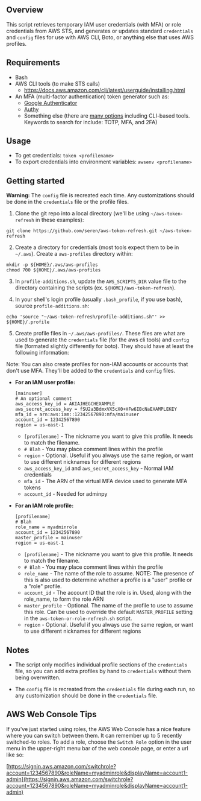 ## Overview

This script retrieves temporary IAM user credentials (with MFA) or role credentials from AWS STS, and generates or updates standard `credentials` and `config` files for use with AWS CLI, Boto, or anything else that uses AWS profiles.


## Requirements

- Bash
- AWS CLI tools (to make STS calls)
  - https://docs.aws.amazon.com/cli/latest/userguide/installing.html
- An MFA (multi-factor authentication) token generator such as:
  - [Google Authenticator](https://www.google.com/search?q=google+authenticator)
  - [Authy](https://authy.com/download/)
  - Something else (there are [many options](https://www.google.com/search?q=2-factor+authentication+download) including CLI-based tools. Keywords to search for include: TOTP, MFA, and 2FA)


## Usage
- To get credentials: `token <profilename>`
- To export credentials into environment variables: `awsenv <profilename>`


## Getting started

**Warning:** The `config` file is recreated each time. Any customizations should be done in the `credentials` file or the profile files.

1. Clone the git repo into a local directory (we'll be using `~/aws-token-refresh` in these examples):

  ~~~
  git clone https://github.com/seren/aws-token-refresh.git ~/aws-token-refresh
  ~~~

2. Create a directory for credentials (most tools expect them to be in `~/.aws`). Create a `aws-profiles` directory within:

  ~~~
  mkdir -p ${HOME}/.aws/aws-profiles
  chmod 700 ${HOME}/.aws/aws-profiles
  ~~~

3. In `profile-additions.sh`, update the `AWS_SCRIPTS_DIR` value file to the directory containing the scripts (ex. `${HOME}/aws-token-refresh`).

4. In your shell's login profile (usually `.bash_profile`, if you use bash), source `profile-additions.sh`:

  ~~~
  echo 'source "~/aws-token-refresh/profile-additions.sh"' >> ${HOME}/.profile
  ~~~

5. Create profile files in `~/.aws/aws-profiles/`. These files are what are used to generate the `credentials` file (for the aws cli tools) and `config` file (formated slightly differently for boto). They should have at least the following information:

  Note: You can also create profiles for non-IAM accounts or accounts that don't use MFA. They'll be added to the `credentials` and `config` files.  

  - **For an IAM user profile:**

    ~~~
    [mainuser]
    # An optional comment
    aws_access_key_id = AKIAJHEGCHEXAMPLE
    aws_secret_access_key = fSU2a3BdmxVX5cX0+HFw6IBcNaEXAMPLEKEY
    mfa_id = arn:aws:iam::12342567890:mfa/mainuser
    account_id = 12342567890
    region = us-east-1
    ~~~
  
    - `[profilename]` - The nickname you want to give this profile. It needs to match the filename.
    - `# Blah` - You may place comment lines within the profile
    - `region` - Optional. Useful if you always use the same region, or want to use different nicknames for different regions
    - `aws_access_key_id` and `aws_secret_access_key` - Normal IAM credentials
    - `mfa_id` - The ARN of the virtual MFA device used to generate MFA tokens
    - `account_id` - Needed for adminpy


  - **For an IAM role profile:**

    ~~~
    [profilename]
    # Blah
    role_name = myadminrole
    account_id = 12342567890
    master_profile = mainuser
    region = us-east-1
    ~~~

    - `[profilename]` - The nickname you want to give this profile. It needs to match the filename.
    - `# Blah` - You may place comment lines within the profile
    - `role_name` - The name of the role to assume. NOTE: The presence of this is also used to determine whether a profile is a "user" profile or a "role" profile.
    - `account_id` - The account ID that the role is in. Used, along with the role_name, to form the role ARN
    - `master_profile` - Optional. The name of the profile to use to assume this role. Can be used to override the default `MASTER_PROFILE` setting in the `aws-token-or-role-refresh.sh` script.
    - `region` - Optional. Useful if you always use the same region, or want to use different nicknames for different regions


## Notes

- The script only modifies individual profile sections of the `credentials` file, so you can add extra profiles by hand to `credentials` without them being overwritten.

- The `config` file is recreated from the `credentials` file during each run, so any customization should be done in the `credentials` file.


## AWS Web Console Tips

If you've just started using roles, the AWS Web Console has a nice feature where you can switch between them. It can remember up to 5 recently switched-to roles. To add a role, choose the `Switch Role` option in the user menu in the upper-right menu bar of the web console page, or enter a url like so:

[https://signin.aws.amazon.com/switchrole?account=1234567890&roleName=myadminrole&displayName=account1-admin](https://signin.aws.amazon.com/switchrole?account=1234567890&roleName=myadminrole&displayName=account1-admin)
